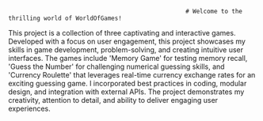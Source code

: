                                                       # Welcome to the thrilling world of WorldOfGames!
This project is a collection of three captivating and interactive games. Developed with a focus on user engagement, this project showcases my skills in game development, problem-solving, and creating intuitive user interfaces. The games include 'Memory Game' for testing memory recall, 'Guess the Number' for challenging numerical guessing skills, and 'Currency Roulette' that leverages real-time currency exchange rates for an exciting guessing game. I incorporated best practices in coding, modular design, and integration with external APIs. The project demonstrates my creativity, attention to detail, and ability to deliver engaging user experiences.
